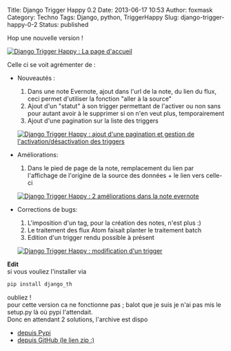 Title: Django Trigger Happy 0.2
Date: 2013-06-17 10:53
Author: foxmask
Category: Techno
Tags: Django, python, TriggerHappy
Slug: django-trigger-happy-0-2
Status: published

Hop une nouvelle version !

[![Django Trigger Happy : La page d'accueil](/static/2013/06/django_th_home.png)](/static/2013/06/django_th_home.png)

Celle ci se voit agrémenter de :

-   Nouveautés :
    1.  Dans une note Evernote, ajout dans l'url de la note, du lien du
        flux, ceci permet d'utiliser la fonction "aller à la source"
    2.  Ajout d'un "statut" à son trigger permettant de l'activer ou non
        sans pour autant avoir à le supprimer si on n'en veut plus,
        temporairement
    3.  Ajout d'une pagination sur la liste des triggers


    [![Django Trigger Happy : ajout d'une pagination et gestion de l'activation/désactivation des triggers](/static/2013/06/django_th_020_triggers_list-1024x567.png)](/static/2013/06/django_th_020_triggers_list.png)

-   Améliorations:
    1.  Dans le pied de page de la note, remplacement du lien par
        l'affichage de l'origine de la source des données + le lien vers
        celle-ci

    [![Django Trigger Happy : 2 améliorations dans la note
    evernote](/static/2013/06/django_th_020_evernote.png)](/static/2013/06/django_th_020_evernote.png)

-   Corrections de bugs:
    1.  L'imposition d'un tag, pour la création des notes, n'est plus :)
    2.  Le traitement des flux Atom faisait planter le traitement batch
    3.  Edition d'un trigger rendu possible à présent

    [![Django Trigger Happy : modification d'un
    trigger](/static/2013/06/django_th_020_edit_trigger.png)](/static/2013/06/django_th_020_edit_trigger.png)


**Edit**  
si vous vouliez l'installer via

```python
pip install django_th
```

oubliez !  
pour cette version ca ne fonctionne pas ; balot que je suis je n'ai pas
mis le setup.py là où pypi l'attendait.  
Donc en attendant 2 solutions, l'archive est dispo

-   [depuis Pypi](https://pypi.python.org/pypi/django_th/0.2.0)
-   [depuis GitHub (le lien zip
    :)](https://github.com/foxmask/django-th/tree/trigger-happy-0.2.0)


